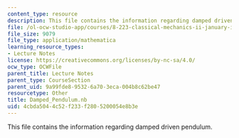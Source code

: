 ```yaml
---
content_type: resource
description: This file contains the information regarding damped driven pendulum.
file: /ol-ocw-studio-app/courses/8-223-classical-mechanics-ii-january-iap-2017/4cbda5044c52f233f2805200054e8b3e_Damped_Pendulum.nb
file_size: 9079
file_type: application/mathematica
learning_resource_types:
- Lecture Notes
license: https://creativecommons.org/licenses/by-nc-sa/4.0/
ocw_type: OCWFile
parent_title: Lecture Notes
parent_type: CourseSection
parent_uid: 9a99fde8-9532-6a70-3eca-004b8c62be47
resourcetype: Other
title: Damped_Pendulum.nb
uid: 4cbda504-4c52-f233-f280-5200054e8b3e
---
```

This file contains the information regarding damped driven pendulum.